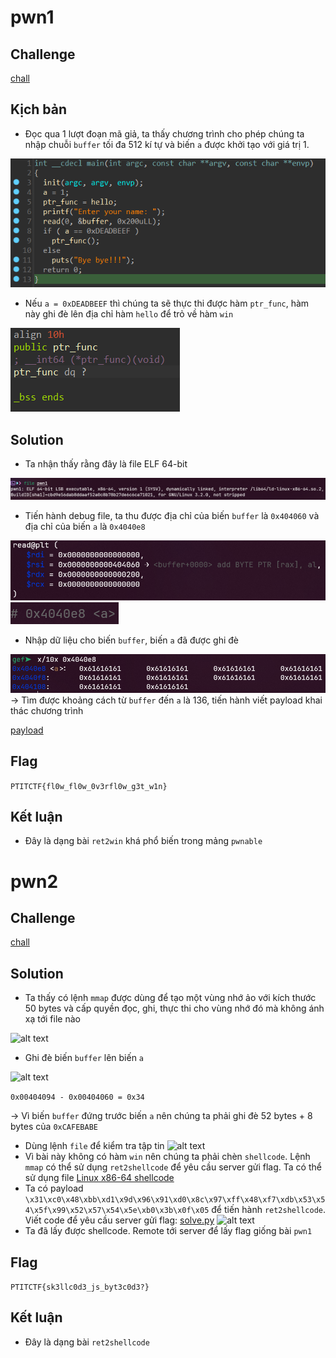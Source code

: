 # pwn1
## Challenge

[chall](https://github.com/nhh9905/CTF/blob/main/PTITCTF%202024/Semi-final/Pwnable/pwn1/chall)
## Kịch bản
- Đọc qua 1 lượt đoạn mã giả, ta thấy chương trình cho phép chúng ta nhập chuỗi `buffer` tối đa 512 kí tự và biến `a` được khởi tạo với giá trị 1.

![alt text](https://github.com/nhh9905/CTF/blob/main/PTITCTF%202024/Semi-final/Pwnable/image-1.png)
- Nếu `a = 0xDEADBEEF` thì chúng ta sẽ thực thi được hàm `ptr_func`, hàm này ghi đè lên địa chỉ hàm `hello` để trỏ về hàm `win`

![alt text](https://github.com/nhh9905/CTF/blob/main/PTITCTF%202024/Semi-final/Pwnable/image-2.png)
## Solution
- Ta nhận thấy rằng đây là file ELF 64-bit

![alt text](https://github.com/nhh9905/CTF/blob/main/PTITCTF%202024/Semi-final/Pwnable/image-3.png)
- Tiến hành debug file, ta thu được địa chỉ của biến `buffer` là `0x404060` và địa chỉ của biến `a` là `0x4040e8`

![alt text](https://github.com/nhh9905/CTF/blob/main/PTITCTF%202024/Semi-final/Pwnable/image-4.png)
![alt text](https://github.com/nhh9905/CTF/blob/main/PTITCTF%202024/Semi-final/Pwnable/image-5.png)
- Nhập dữ liệu cho biến `buffer`, biến `a` đã được ghi đè

![alt text](https://github.com/nhh9905/CTF/blob/main/PTITCTF%202024/Semi-final/Pwnable/image-6.png)
-> Tìm được khoảng cách từ `buffer` đến `a` là 136, tiến hành viết payload khai thác chương trình

[payload](https://github.com/nhh9905/CTF/blob/main/PTITCTF%202024/Semi-final/Pwnable/pwn1/solution/solve.py)
## Flag
```PTITCTF{fl0w_fl0w_0v3rfl0w_g3t_w1n}```
## Kết luận
- Đây là dạng bài `ret2win` khá phổ biến trong mảng `pwnable`
# pwn2
## Challenge

[chall](https://github.com/nhh9905/CTF/blob/main/PTITCTF%202024/Semi-final/Pwnable/pwn2/chall)
## Solution
- Ta thấy có lệnh `mmap` được dùng để tạo một vùng nhớ ảo với kích thước 50 bytes và cấp quyền đọc, ghi, thực thi cho vùng nhớ đó mà không ánh xạ tới file nào

![alt text](https://github.com/nhh9905/CTF/blob/main/PTITCTF%202024/Semi-final/Pwnable/image-8.png)
- Ghi đè biến `buffer` lên biến `a`

![alt text](https://github.com/nhh9905/CTF/blob/main/PTITCTF%202024/Semi-final/Pwnable/image-9.png)

`0x00404094 - 0x00404060 = 0x34`

-> Vì biến `buffer` đứng trước biến `a` nên chúng ta phải ghi đè 52 bytes + 8 bytes của `0xCAFEBABE`
- Dùng lệnh `file` để kiểm tra tập tin
![alt text](https://github.com/nhh9905/CTF/blob/main/PTITCTF%202024/Semi-final/Pwnable/image-10.png)
- Vì bài này không có hàm `win` nên chúng ta phải chèn `shellcode`. Lệnh `mmap` có thể sử dụng `ret2shellcode` để yêu cầu server gửi flag. Ta có thể sử dụng file [Linux x86-64 shellcode](https://shell-storm.org/shellcode/files/shellcode-806.html)
- Ta có payload `\x31\xc0\x48\xbb\xd1\x9d\x96\x91\xd0\x8c\x97\xff\x48\xf7\xdb\x53\x54\x5f\x99\x52\x57\x54\x5e\xb0\x3b\x0f\x05` để tiến hành `ret2shellcode`. Viết code để yêu cầu server gửi flag: 
[solve.py](https://github.com/nhh9905/CTF/blob/main/PTITCTF%202024/Semi-final/Pwnable/pwn2/solution/solve.py)
![alt text](https://github.com/nhh9905/CTF/blob/main/PTITCTF%202024/Semi-final/Pwnable/image-11.png)
- Ta đã lấy được shellcode. Remote tới server để lấy flag giống bài `pwn1`
## Flag
```PTITCTF{sk3llc0d3_js_byt3c0d3?}```
## Kết luận
- Đây là dạng bài `ret2shellcode`